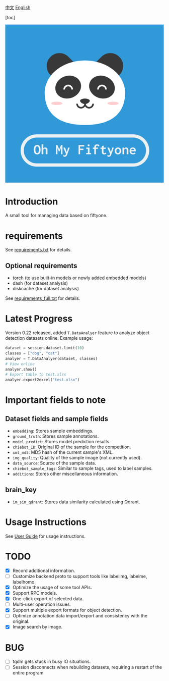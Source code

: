 
[中文](./readme.md)  [English](./readme_EN.md)

[toc]

![logo](./doc/logo.png)
# Introduction

A small tool for managing data based on fiftyone.

# requirements
See [requirements.txt](./requirements.txt) for details.
## Optional requirements
- torch (to use built-in models or newly added embedded models)
- dash (for dataset analysis)
- diskcache (for dataset analysis)

See [requirements_full.txt](./requirements_full.txt) for details.

# Latest Progress
Version 0.22 released, added `T.DataAnalyer` feature to analyze object detection datasets online. Example usage:

```python
dataset = session.dataset.limit(10)
classes = ["dog", "cat"]
analyer = T.DataAnalyer(dataset, classes)
# View online
analyer.show()
# Export table to test.xlsx
analyer.export2excel("test.xlsx")
``````
# Important fields to note

## Dataset fields and sample fields

- `embedding`: Stores sample embeddings.
- `ground_truth`: Stores sample annotations.
- `model_predict`: Stores model prediction results.
- `chiebot_ID`: Original ID of the sample for the competition.
- `xml_md5`: MD5 hash of the current sample's XML.
- `img_quality`: Quality of the sample image (not currently used).
- `data_source`: Source of the sample data.
- `chiebot_sample_tags`: Similar to sample tags, used to label samples.
- `additions`: Stores other miscellaneous information.

## brain_key

- `im_sim_qdrant`: Stores data similarity calculated using Qdrant.

# Usage Instructions

See [User Guide](./doc/user_guide.md) for usage instructions.


# TODO

- [X] Record additional information.
- [ ] Customize backend proto to support tools like labelimg, labelme, labelhomo.
- [X] Optimize the usage of some tool APIs.
- [X] Support RPC models.
- [X] One-click export of selected data.
- [ ] Multi-user operation issues.
- [X] Support multiple export formats for object detection.
- [ ] Optimize annotation data import/export and consistency with the original.
- [X] Image search by image.

# BUG

- [ ] tqdm gets stuck in busy IO situations.
- [ ] Session disconnects when rebuilding datasets, requiring a restart of the entire program